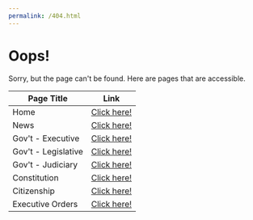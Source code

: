 ```yaml
---
permalink: /404.html
---
```


# Oops!
  
Sorry, but the page can't be found. Here are pages that are accessible.
  
| Page Title          | Link                                                               |
|---------------------|--------------------------------------------------------------------|
| Home                | [Click here!](https://jayditaria.github.io)                        |
| News                | [Click here!](https://jayditaria.github.io/news/)                  |
| Gov't - Executive   | [Click here!](https://jayditaria.github.io/about-gov/executive/)   |
| Gov't - Legislative | [Click here!](https://jayditaria.github.io/about-gov/legislative/) |
| Gov't - Judiciary   | [Click here!](https://jayditaria.github.io/about-gov/judiciary/)   |
| Constitution        | [Click here!](https://jayditaria.github.io/constitution/)          |
| Citizenship         | [Click here!](https://jayditaria.github.io/citizenship/)           |
| Executive Orders    | [Click here!](https://jayditaria.github.io/executive-orders/)      |